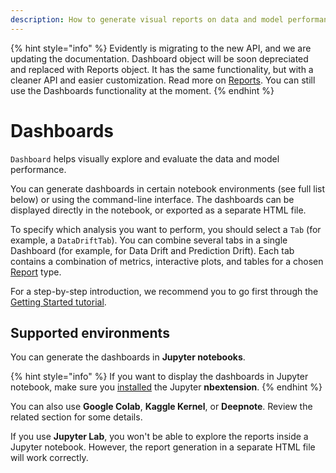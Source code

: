 ```yaml
---
description: How to generate visual reports on data and model performance.
---
```


{% hint style="info" %}
Evidently is migrating to the new API, and we are updating the documentation. Dashboard object will be soon depreciated and replaced with Reports object. It has the same functionality, but with a cleaner API and easier customization. Read more on [Reports](../tests-and-reports/get-reports.md). You can still use the Dashboards functionality at the moment.
{% endhint %}

# Dashboards 

`Dashboard` helps visually explore and evaluate the data and model performance.

You can generate dashboards in certain notebook environments (see full list below) or using the command-line interface. The dashboards can be displayed directly in the notebook, or exported as a separate HTML file. 

To specify which analysis you want to perform, you should select a `Tab` (for example, a `DataDriftTab`). You can combine several tabs in a single Dashboard (for example, for Data Drift and Prediction Drift). Each tab contains a combination of metrics, interactive plots, and tables for a chosen [Report](../reports/) type.

For a step-by-step introduction, we recommend you to go first through the [Getting Started tutorial](../get-started/tutorial.md).

## Supported environments

You can generate the dashboards in **Jupyter notebooks**. 

{% hint style="info" %}
If you want to display the dashboards in Jupyter notebook, make sure you [installed](../get-started/install-evidently.md) the Jupyter **nbextension**.
{% endhint %}

You can also use **Google Colab**, **Kaggle Kernel**, or **Deepnote**. Review the related section for some details. 

If you use **Jupyter Lab**, you won't be able to explore the reports inside a Jupyter notebook. However, the report generation in a separate HTML file will work correctly.
